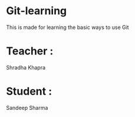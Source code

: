 # Git-learning
This is made for learning the basic ways to use Git
# Teacher :
Shradha Khapra
# Student :
Sandeep Sharma


